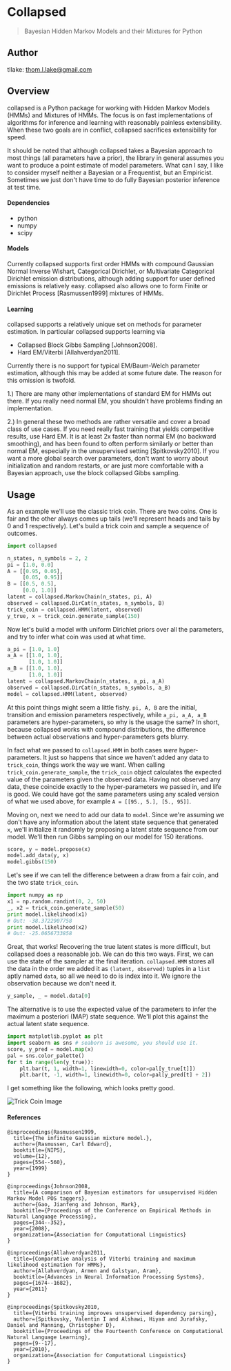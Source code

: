 # Collapsed
> Bayesian Hidden Markov Models and their Mixtures for Python

## Author
tllake: thom.l.lake@gmail.com

## Overview
collapsed is a Python package for working with Hidden Markov Models (HMMs) and Mixtures of HMMs. 
The focus is on fast implementations of algorithms for inference and learning with reasonably painless extensibility. 
When these two goals are in conflict, collapsed sacrifices extensibility for speed.

It should be noted that although collapsed takes a Bayesian approach to most things (all parameters have a prior), the library in general assumes you want to produce a point estimate of model parameters. 
What can I say, I like to consider myself neither a Bayesian or a Frequentist, but an Empiricist. 
Sometimes we just don't have time to do fully Bayesian posterior inference at test time.

#### Dependencies

 - python
 - numpy
 - scipy

#### Models
Currently collapsed supports first order HMMs with compound Gaussian Normal Inverse Wishart, Categorical Dirichlet, or Multivariate Categorical Dirichlet emission distributions, although adding support for user defined emissions is relatively easy. collapsed also allows one to form Finite or Dirichlet Process [Rasmussen1999] mixtures of HMMs.

#### Learning
collapsed supports a relatively unique set on methods for parameter estimation. In particular
collapsed supports learning via

 - Collapsed Block Gibbs Sampling [Johnson2008].
 - Hard EM/Viterbi [Allahverdyan2011].

Currently there is no support for typical EM/Baum-Welch parameter estimation, although this may be added at some future date. The reason for this omission is twofold. 

1.) There are many other implementations of standard EM for HMMs out there. 
If you really need normal EM, you shouldn't have problems finding an implementation. 

2.) In general these two methods are rather versatile and cover a broad class of use cases. 
If you need really fast training that yields competitive results, use Hard EM. 
It is at least 2x faster than normal EM (no backward smoothing), and has been found to often perform similarly or better than normal EM, especially in the unsupervised setting [Spitkovsky2010]. 
If you want a more global search over parameters, don't want to worry about initialization and random restarts, or are just more comfortable with a Bayesian approach, use the block collapsed Gibbs sampling.

## Usage
As an example we'll use the classic trick coin. 
There are two coins. 
One is fair and the other always comes up tails (we'll represent heads and tails by 0 and 1 respectively). 
Let's build a trick coin and sample a sequence of outcomes.

```python
import collapsed

n_states, n_symbols = 2, 2
pi = [1.0, 0.0]
A = [[0.95, 0.05], 
     [0.05, 0.95]]
B = [[0.5, 0.5], 
     [0.0, 1.0]]
latent = collapsed.MarkovChain(n_states, pi, A)
observed = collapsed.DirCat(n_states, n_symbols, B)
trick_coin = collapsed.HMM(latent, observed)
y_true, x = trick_coin.generate_sample(150)
```

Now let's build a model with uniform Dirichlet priors over all the parameters,
and try to infer what coin was used at what time.

```python
a_pi = [1.0, 1.0]
a_A = [[1.0, 1.0],
       [1.0, 1.0]]
a_B = [[1.0, 1.0],
       [1.0, 1.0]] 
latent = collapsed.MarkovChain(n_states, a_pi, a_A) 
observed = collapsed.DirCat(n_states, n_symbols, a_B)
model = collapsed.HMM(latent, observed)
```

At this point things might seem a little fishy. `pi, A, B` are the initial, transition and emission parameters respectively, while `a_pi, a_A, a_B` parameters are hyper-parameters, so why is the usage the same?
In short, because collapsed works with compound distributions, the difference between actual observations and hyper-parameters gets blurry. 

In fact what we passed to `collapsed.HMM` in both cases *were* hyper-parameters.
It just so happens that since we haven't added any data to `trick_coin`, things work the way we want. 
When calling `trick_coin.generate_sample`, the `trick_coin` object calculates the expected value of the parameters given the observed data. 
Having not observed any data, these coincide exactly to the hyper-parameters we passed in, and life is good. 
We could have got the same parameters using any scaled version of what we used above, for example `A = [[95., 5.], [5., 95]]`.

Moving on, next we need to add our data to `model`. 
Since we're assuming we don't have any information about the latent state sequence that generated `x`, we'll initialize it randomly by proposing a latent state sequence from our model. 
We'll then run Gibbs sampling on our model for 150 iterations.

```python
score, y = model.propose(x)
model.add_data(y, x)
model.gibbs(150)
```

Let's see if we can tell the difference between a draw from a fair coin, and the two state `trick_coin`.

```python
import numpy as np
x1 = np.random.randint(0, 2, 50)
_, x2 = trick_coin.generate_sample(50)
print model.likelihood(x1)
# Out: -38.3722907758
print model.likelihood(x2)
# Out: -25.0656733858
```

Great, that works! Recovering the true latent states is more difficult, but
collapsed does a reasonable job. We can do this two ways. 
First, we can use the state of the sampler at the final iteration.
`collapsed.HMM` stores all the data in the order we added it as `(latent, observed)` tuples in a `list` aptly named `data`, so all we need to do is index into it. 
We ignore the observation because we don't need it.

```python
y_sample, _ = model.data[0]
```

The alternative is to use the expected value of the parameters to infer
the maximum a posteriori (MAP) state sequence. 
We'll plot this against the actual latent state sequence.

```python
import matplotlib.pyplot as plt
import seaborn as sns # seaborn is awesome, you should use it.
score, y_pred = model.map(x)
pal = sns.color_palette()
for t in range(len(y_true)):
    plt.bar(t, 1, width=1, linewidth=0, color=pal[y_true[t]])
    plt.bar(t, -1, width=1, linewidth=0, color=pal[y_pred[t] + 2])
```

I get something like the following, which looks pretty good.

![Trick Coin Image](https://github.com/thomlake/collapsed/blob/master/collapsed/examples/trick_coin/trick_coin_states.png?raw=true)


#### References
```
@inproceedings{Rasmussen1999,
  title={The infinite Gaussian mixture model.},
  author={Rasmussen, Carl Edward},
  booktitle={NIPS},
  volume={12},
  pages={554--560},
  year={1999}
}

@inproceedings{Johnson2008,
  title={A comparison of Bayesian estimators for unsupervised Hidden Markov Model POS taggers},
  author={Gao, Jianfeng and Johnson, Mark},
  booktitle={Proceedings of the Conference on Empirical Methods in Natural Language Processing},
  pages={344--352},
  year={2008},
  organization={Association for Computational Linguistics}
}

@inproceedings{Allahverdyan2011,
  title={Comparative analysis of Viterbi training and maximum likelihood estimation for HMMs},
  author={Allahverdyan, Armen and Galstyan, Aram},
  booktitle={Advances in Neural Information Processing Systems},
  pages={1674--1682},
  year={2011}
}

@inproceedings{Spitkovsky2010,
  title={Viterbi training improves unsupervised dependency parsing},
  author={Spitkovsky, Valentin I and Alshawi, Hiyan and Jurafsky, Daniel and Manning, Christopher D},
  booktitle={Proceedings of the Fourteenth Conference on Computational Natural Language Learning},
  pages={9--17},
  year={2010},
  organization={Association for Computational Linguistics}
}
```

 